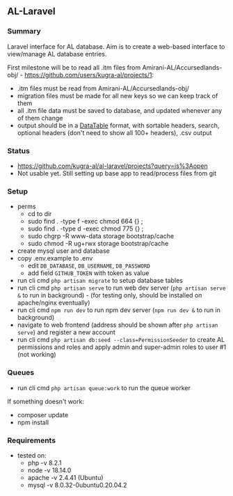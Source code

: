 ## AL-Laravel 

### Summary
Laravel interface for AL database. Aim is to create a web-based interface to view/manage AL database entries. 

First milestone will be to read all .itm files from Amirani-AL/Accursedlands-obj/ - https://github.com/users/kugra-al/projects/1:
- .itm files must be read from Amirani-AL/Accursedlands-obj/
- migration files must be made for all new keys so we can keep track of them
- all .itm file data must be saved to database, and updated whenever any of them change 
- output should be in a [DataTable](https://datatables.net/examples/basic_init/multi_col_sort.html) format, with sortable headers, search, optional headers (don't need to show all 100+ headers), .csv output

### Status
- https://github.com/kugra-al/al-laravel/projects?query=is%3Aopen
- Not usable yet. Still setting up base app to read/process files from git

### Setup

- perms 
   - cd to dir
   - sudo find . -type f -exec chmod 664 {} \;
   - sudo find . -type d -exec chmod 775 {} \;
   - sudo chgrp -R www-data storage bootstrap/cache
   - sudo chmod -R ug+rwx storage bootstrap/cache
- create mysql user and database
- copy .env.example to .env
   - edit `DB_DATABASE`, `DB_USERNAME`, `DB_PASSWORD`
   - add field `GITHUB_TOKEN` with token as value
- run cli cmd `php artisan migrate` to setup database tables
- run cli cmd `php artisan serve` to run web dev server (`php artisan serve &` to run in background) - (for testing only, should be installed on apache/nginx eventually)
- run cli cmd `npm run dev` to run npm dev server (`npm run dev &` to run in background)
- navigate to web frontend (address should be shown after `php artisan serve`) and register a new account
- run cli cmd `php artisan db:seed --class=PermissionSeeder` to create AL permissions and roles and apply admin and super-admin roles to user #1 (not working)

### Queues
- run cli cmd `php artisan queue:work` to run the queue worker

If something doesn't work:
- composer update
- npm install

### Requirements
- tested on: 
   - php -v 8.2.1
   - node -v 18.14.0
   - apache -v 2.4.41 (Ubuntu)
   - mysql -v 8.0.32-0ubuntu0.20.04.2
